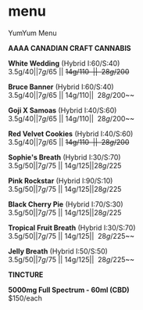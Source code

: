 # menu
YumYum Menu

__AAAA CANADIAN CRAFT CANNABIS__



 __White Wedding__ (Hybrid I:60/S:40)       
3.5g/$40 || 7g/$65 || ~~14g/$110~~ || ~~28g/$200~~

__Bruce Banner__ (Hybrid I:60/S:40)          
3.5g/$40 || 7g/$65 || 14g/$110 || ~~28g/$200~~

__Goji X Samoas__ (Hybrid I:40/S:60)            
3.5g/$40 || 7g/$65 || 14g/$110 || ~~28g/$200~~

__Red Velvet Cookies__ (Hybrid I:40/S:60)       
3.5g/$40 || 7g/$65 || ~~14g/$110~~ || ~~28g/$200~~

__Sophie's Breath__ (Hybrid I:30/S:70)          
3.5g/$50 || 7g/$75 || 14g/$125 || 28g/$225

__Pink Rockstar__ (Hybrid I:90/S:10)          
3.5g/$50 || 7g/$75 || 14g/$125 || 28g/$225

__Black Cherry Pie__ (Hybrid I:70/S:30)                             
3.5g/$50 || 7g/$75 || 14g/$125 || 28g/$225

__Tropical Fruit Breath__ (Hybrid I:30/S:70)                 
3.5g/$50 || 7g/$75 || 14g/$125 || ~~28g/$225~~

__Jelly Breath__ (Hybrid I:50/S:50)               
3.5g/$50 || 7g/$75 || 14g/$125 || ~~28g/$225~~

                                                               
                                                  
                                                  
                                                  
__TINCTURE__

__5000mg Full Spectrum - 60ml (CBD)__                   
$150/each
